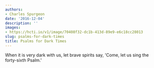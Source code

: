 ```yaml
---
authors:
- Charles Spurgeon
date: '2016-12-04'
description: ''
images:
- https://hcti.io/v1/image/70408f32-dc1b-413d-89e9-e6c18cc28013
slug: psalms-for-dark-times
title: Psalms for Dark Times
---
```


When it is very dark with us, let brave spirits say, 'Come, let us sing the forty-sixth Psalm.'
